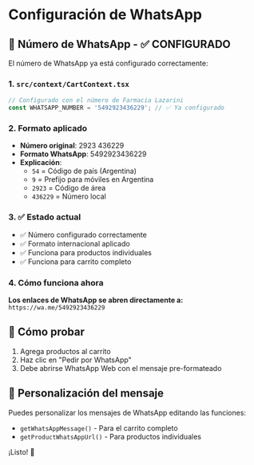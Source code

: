 # Configuración de WhatsApp

## 📱 Número de WhatsApp - ✅ CONFIGURADO

El número de WhatsApp ya está configurado correctamente:

### 1. `src/context/CartContext.tsx`
```typescript
// Configurado con el número de Farmacia Lazarini
const WHATSAPP_NUMBER = '5492923436229'; // ✅ Ya configurado
```

### 2. Formato aplicado
- **Número original**: 2923 436229
- **Formato WhatsApp**: 5492923436229
- **Explicación**: 
  - `54` = Código de país (Argentina)
  - `9` = Prefijo para móviles en Argentina
  - `2923` = Código de área
  - `436229` = Número local

### 3. ✅ Estado actual
- ✅ Número configurado correctamente
- ✅ Formato internacional aplicado
- ✅ Funciona para productos individuales
- ✅ Funciona para carrito completo

### 4. Cómo funciona ahora

**Los enlaces de WhatsApp se abren directamente a:**
`https://wa.me/5492923436229`

## 🧪 Cómo probar

1. Agrega productos al carrito
2. Haz clic en "Pedir por WhatsApp"
3. Debe abrirse WhatsApp Web con el mensaje pre-formateado

## 📝 Personalización del mensaje

Puedes personalizar los mensajes de WhatsApp editando las funciones:
- `getWhatsAppMessage()` - Para el carrito completo
- `getProductWhatsAppUrl()` - Para productos individuales

¡Listo! 🎉

